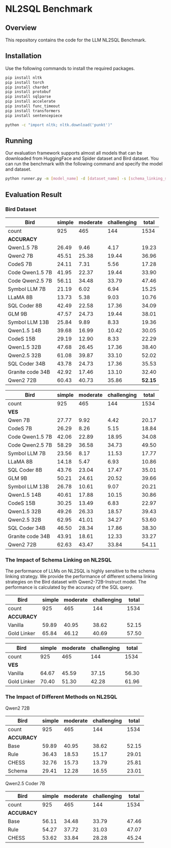 # NL2SQL Benchmark

## Overview

This repository contains the code for the LLM NL2SQL Benchmark. 

## Installation

Use the following commands to install the required packages.

```sh
pip install nltk
pip install torch
pip install chardet
pip install protobuf
pip install sqlparse
pip install accelerate
pip install func_timeout
pip install transformers
pip install sentencepiece

python -c "import nltk; nltk.download('punkt')"
```

## Running

Our evaluation framework supports almost all models that can be downloaded from HuggingFace and Spider dataset and Bird dataset. You can run the benchmark with the following command and specify the model and dataset.

```sh
python runner.py -m [model_name] -d [dataset_name] -s [schema_linking_strategy]
```

## Evaluation Result

### Bird Dataset

| **Bird**             | simple | moderate | challenging | total |
|----------------------|--------|----------|-------------|-------|
| count                | 925    | 465      | 144         | 1534  |
| **ACCURACY**         |        |          |             |       |
| Qwen1.5 7B           | 26.49  | 9.46     | 4.17        | 19.23 |
| Qwen2 7B             | 45.51  | 25.38    | 19.44       | 36.96 |
| CodeS 7B             | 24.11  | 7.31     | 5.56        | 17.28 |
| Code Qwen1.5 7B      | 41.95  | 22.37    | 19.44       | 33.90 |
| Code Qwen2.5 7B      | 56.11  | 34.48    | 33.79       | 47.46 |
| Symbol LLM 7B        | 21.19  | 6.02     | 6.94        | 15.25 |
| LLaMA 8B             | 13.73  | 5.38     | 9.03        | 10.76 |
| SQL Coder 8B         | 42.49  | 22.58    | 17.36       | 34.09 |
| GLM 9B               | 47.57  | 24.73    | 19.44       | 38.01 |
| Symbol LLM 13B       | 25.84  | 9.89     | 8.33        | 19.36 |
| Qwen1.5 14B          | 39.68  | 16.99    | 10.42       | 30.05 |
| CodeS 15B            | 29.19  | 12.90    | 8.33        | 22.29 |
| Qwen1.5 32B          | 47.68  | 26.45    | 17.36       | 38.40 |
| Qwen2.5 32B          | 61.08  | 39.87    | 33.10       | 52.02 |
| SQL Coder 34B        | 43.78  | 24.73    | 17.36       | 35.53 |
| Granite code 34B     | 42.92  | 17.46    | 13.10       | 32.40 |
| Qwen2 72B            | 60.43  | 40.73    | 35.86       | **52.15** |

| **Bird**             | simple | moderate | challenging | total |
|----------------------|--------|----------|-------------|-------|
| count                | 925    | 465      | 144         | 1534  |
| **VES**              |        |          |             |       |
| Qwen 7B              | 27.77  | 9.92     | 4.42        | 20.17 |
| CodeS 7B             | 26.29  | 8.26     | 5.15        | 18.84 |
| Code Qwen1.5 7B      | 42.06  | 22.89    | 18.95       | 34.08 |
| Code Qwen2.5 7B      | 58.29  | 36.58    | 34.73       | 49.50 |
| Symbol LLM 7B        | 23.56  | 8.17     | 11.53       | 17.77 |
| LLaMA 8B             | 14.18  | 5.47     | 6.93        | 10.86 |
| SQL Coder 8B         | 43.76  | 23.04    | 17.47       | 35.01 |
| GLM 9B               | 50.21  | 24.61    | 20.52       | 39.66 |
| Symbol LLM 13B       | 26.78  | 10.61    | 9.07        | 20.21 |
| Qwen1.5 14B          | 40.61  | 17.88    | 10.15       | 30.86 |
| CodeS 15B            | 30.25  | 13.49    | 6.83        | 22.97 |
| Qwen1.5 32B          | 49.26  | 26.33    | 18.57       | 39.43 |
| Qwen2.5 32B          | 62.95  | 41.01    | 34.27       | 53.60 |
| SQL Coder 34B        | 46.50  | 28.34    | 17.86       | 38.30 |
| Granite code 34B     | 43.91  | 18.61    | 12.33       | 33.27 |
| Qwen2 72B            | 62.63  | 43.47    | 33.84       | 54.11 |

### The Impact of Schema Linking on NL2SQL

The performance of LLMs on NL2SQL is highly sensitive to the schema linking strategy. We provide the performance of different schema linking strategies on the Bird dataset with Qwen2-72B-Instruct model. The performance is calculated by the accuracy of the SQL query.

| **Bird**                 | simple | moderate | challenging | total |
|--------------------------|--------|----------|-------------|-------|
| count                    | 925    | 465      | 144         | 1534  |
| **ACCURACY**             |        |          |             |       |
| Vanilla                  | 59.89  | 40.95    | 38.62       | 52.15 |
| Gold Linker              | 65.84  | 46.12    | 40.69       | 57.50 |


| **Bird**             | simple | moderate | challenging | total |
|----------------------|--------|----------|-------------|-------|
| count                | 925    | 465      | 144         | 1534  |
| **VES**              |        |          |             |       |
| Vanilla              | 64.67  | 45.59    | 37.15       | 56.30 |
| Gold Linker          | 70.40  | 51.30    | 42.28       | 61.96 |

### The Impact of Different Methods on NL2SQL

Qwen2 72B

| **Bird**             | simple | moderate | challenging | total |
|----------------------|--------|----------|-------------|-------|
| count                | 925    | 465      | 144         | 1534  |
| **ACCURACY**         |        |          |             |       |
| Base                 | 59.89  | 40.95    | 38.62       | 52.15 |
| Rule                 | 36.43  | 18.53    | 15.17       | 29.01 |
| CHESS                | 32.76  | 15.73    | 13.79       | 25.81 |
| Schema               | 29.41  | 12.28    | 16.55       | 23.01 |

Qwen2.5 Coder 7B

| **Bird**             | simple | moderate | challenging | total |
|----------------------|--------|----------|-------------|-------|
| count                | 925    | 465      | 144         | 1534  |
| **ACCURACY**         |        |          |             |       |
| Base                 | 56.11  | 34.48    | 33.79       | 47.46 |
| Rule                 | 54.27  | 37.72    | 31.03       | 47.07 |
| CHESS                | 53.62  | 33.84    | 28.28       | 45.24 |